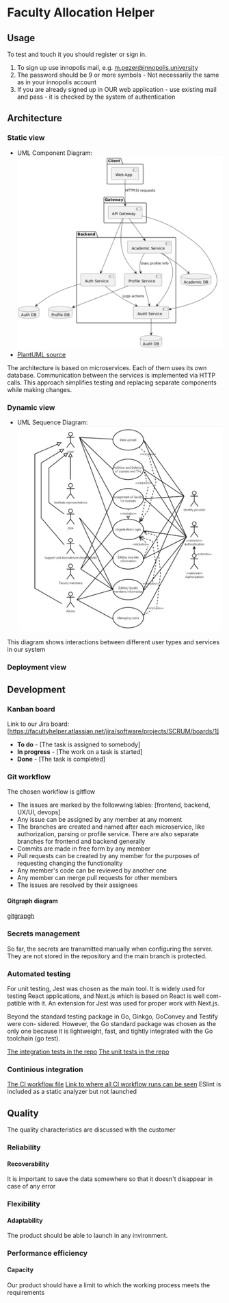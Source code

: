 # Faculty Allocation Helper



## Usage

To test and touch it you should register or sign in.
1) To sign up use innopolis mail, e.g. m.pezer@innopolis.university
2) The password should be 9 or more symbols - Not necessarily the same as in your innopolis account
3) If you are already signed up in OUR web application - use existing mail and pass - it is checked by the system of authentication

## Architecture

### Static view

- UML Component Diagram: ![Static View Diagram](docs/architecture/static-view/ComponentUML.png)
- [PlantUML source](docs/architecture/static-view/StaticView.puml)

The architecture is based on microservices. Each of them uses its own database. Communication between the services is implemented via HTTP calls. This approach simplifies testing and replacing separate components while making changes.

### Dynamic view

- UML Sequence Diagram: ![Dynamic View Diagram](docs/architecture/dynamic-view/UserCaseDiagram.jpeg)

This diagram shows interactions between different user types and services in our system

### Deployment view

## Development

### Kanban board

Link to our Jira board: [https://facultyhelper.atlassian.net/jira/software/projects/SCRUM/boards/1]

- **To do** - [The task is assigned to somebody]
- **In progress** - [The work on a task is started]
- **Done** - [The task is completed]

### Git workflow

The chosen workflow is gitflow

- The issues are marked by the followwing lables: [frontend, backend, UX/UI, devops]
- Any issue can be assigned by any member at any moment
- The branches are created and named after each microservice, like authorization, parsing or profile service. There are also separate branches for frontend and backend generally
- Commits are made in free form by any member
-  Pull requests can be created by any member for the purposes of requesting changing the functionality
- Any member's code can be reviewed by another one
- Any member can merge pull requests for other members
- The issues are resolved by their assignees

#### Gitgraph diagram

[gitgrapgh](docs/development/git-workflow/gitgraph.png)

### Secrets management

So far, the secrets are transmitted manually when configuring the server. They are not stored in the repository and the main branch is protected.

### Automated testing

For unit testing, Jest was chosen as the main tool. It is widely
used for testing React applications, and Next.js which is based on React is well com-
patible with it. An extension for Jest was used for proper work with Next.js.

Beyond the standard testing package in Go, Ginkgo, GoConvey and Testify were con-
sidered. However, the Go standard package was chosen as the only one because it is
lightweight, fast, and tightly integrated with the Go toolchain (go test).

[The integration tests in the repo](FAH-auth-service/tests/integration)
[The unit tests in the repo](fah-frontend/__test__)

### Continious integration

[The CI workflow file](fah-frontend/.gitlab-ci.yml)
[Link to where all CI workflow runs can be seen](https://gitlab.pg.innopolis.university/f.markin/fah/-/pipelines)
ESlint is included as a static analyzer but not launched

## Quality

The quality characteristics are discussed with the customer

### Reliability

#### Recoverability

It is important to save the data somewhere so that it doesn't disappear in case of any error
### Flexibility

#### Adaptability

The product should be able to launch in any invironment.

### Performance efficiency

#### Capacity

Our product should have a limit to which the working process meets the requirements
